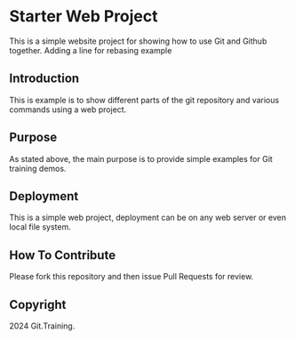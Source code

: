 # Starter Web Project

This is a simple website project for showing how to use Git and Github together.
Adding a line for rebasing example

## Introduction
This is example is to show different parts of the git repository and various commands using a web project.
## Purpose
As stated above, the main purpose is to provide simple examples for Git training demos.

## Deployment
This is a simple web project, deployment can be on any web server or even local file system.

## How To Contribute

Please fork this repository and then issue Pull Requests for review.

## Copyright

2024 Git.Training.